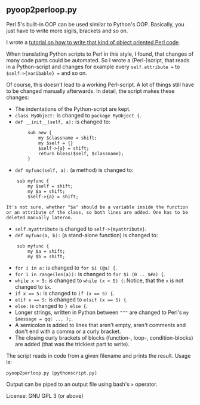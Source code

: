 ## pyoop2perloop.py

Perl 5's built-in OOP can be used similar to Python's OOP. Basically, you just have to write more sigils, brackets and so on.

I wrote a [tutorial on how to write that kind of object oriented Perl code](https://hlubenow.lima-city.de/perl2_oop.html). 

When translating Python scripts to Perl in this style, I found, that changes of many code parts could be automated.
So I wrote a (Perl-)script, that reads in a Python-script and changes for example every `self.attribute =` to `$self->{varibable} =` and so on.

Of course, this doesn't lead to a working Perl-script. A lot of things still have to be changed manually afterwards. In detail, the script makes these changes:

- The indentations of the Python-script are kept.
- `class MyObject:` is changed to `package MyObject {`.
- `def __init__(self, a):` is changed to:
```
        sub new {
            my $classname = shift;
            my $self = {}
            $self->{a} = shift;
            return bless($self, $classname);
        }
```
- `def myfunc(self, a):` (a method) is changed to:
```
    sub myfunc {
        my $self = shift;
        my $a = shift;
        $self->{a} = shift;
```
    It's not sure, whether "$a" should be a variable inside the function or an attribute of the class, so both lines are added. One has to be deleted manually lateron.

- `self.myattribute` is changed to `self->{myattribute}`.
- `def myfunc(a, b):` (a stand-alone function) is changed to:
```
    sub myfunc {
        my $a = shift;
        my $b = shift;
```
- `for i in a:` is changed to `for $i (@a) {`.
- `for i in range(len(a)):` is changed to `for $i (0 .. $#a) {`.
- `while x < 5:` is changed to `while (x < 5) {`: Notice, that the `x` is not changed to `$x`.
- `if x == 5:` is changed to `if (x == 5) {`.
- `elif x == 5:` is changed to `elsif (x == 5) {`.
- `else:` is changed to `} else {`.
- Longer strings, written in Python between `"""` are changed to Perl's `my $message = qq( ... );`.
- A semicolon is added to lines that aren't empty, aren't comments and don't end with a comma or a curly bracket.
- The closing curly brackets of blocks (function-, loop-, condition-blocks) are added (that was the trickiest part to write). 

The script reads in code from a given filename and prints the result. Usage is:
```
pyoop2perloop.py [pythonscript.py]
```
Output can be piped to an output file using bash's `>` operator.

License: GNU GPL 3 (or above)
